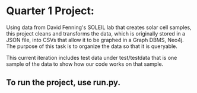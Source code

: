# Quarter 1 Project:
Using data from David Fenning's SOLEIL lab that creates solar cell samples, this project cleans and transforms the data, which is originally stored in a JSON file, into CSVs that allow it to be graphed in a Graph DBMS, Neo4j. The purpose of this task is to organize the data so that it is queryable.

This current iteration includes test data under test/testdata that is one sample of the data to show how our code works on that sample.

## To run the project, use run.py.

  
